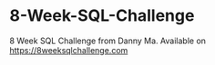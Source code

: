# 8-Week-SQL-Challenge
8 Week SQL Challenge from Danny Ma. Available on https://8weeksqlchallenge.com
